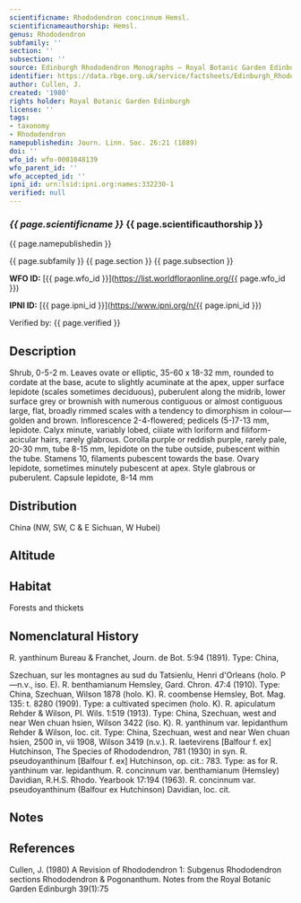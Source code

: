 ```yaml
---
scientificname: Rhododendron concinnum Hemsl.
scientificnameauthorship: Hemsl.
genus: Rhododendron
subfamily: ''
section: ''
subsection: ''
source: Edinburgh Rhododendron Monographs – Royal Botanic Garden Edinburgh
identifier: https://data.rbge.org.uk/service/factsheets/Edinburgh_Rhododendron_Monographs.xhtml
author: Cullen, J.
created: '1980'
rights holder: Royal Botanic Garden Edinburgh
license: ''
tags:
- taxonomy
- Rhododendron
namepublishedin: Journ. Linn. Soc. 26:21 (1889)
doi: ''
wfo_id: wfo-0001048139
wfo_parent_id: ''
wfo_accepted_id: ''
ipni_id: urn:lsid:ipni.org:names:332230-1
verified: null
---
```

### _{{ page.scientificname }}_ {{ page.scientificauthorship }}
 {{ page.namepublishedin }}

{{ page.subfamily }} {{ page.section }} {{ page.subsection }}

**WFO ID:** [{{ page.wfo_id }}](https://list.worldfloraonline.org/{{ page.wfo_id }})

**IPNI ID:** [{{ page.ipni_id }}](https://www.ipni.org/n/{{ page.ipni_id }})

Verified by: {{ page.verified }}



## Description
Shrub, 0-5-2 m. Leaves ovate or elliptic, 35-60 x 18-32 mm, rounded to cordate at the base, acute to slightly acuminate at the apex, upper surface lepidote (scales sometimes deciduous), puberulent along the midrib, lower surface grey or brownish with numerous contiguous or almost contiguous large, flat, broadly rimmed scales with a tendency to dimorphism in colour—golden and brown. Inflorescence 2-4-flowered; pedicels (5-)7-13 mm, lepidote. Calyx minute, variably lobed, ciiiate with loriform and filiform-acicular hairs, rarely glabrous. Corolla purple or reddish purple, rarely pale, 20-30 mm, tube 8-15 mm, lepidote on the tube outside, pubescent within the tube. Stamens 10, filaments pubescent towards the base. Ovary lepidote, sometimes minutely pubescent at apex. Style glabrous or puberulent. Capsule lepidote, 8-14 mm

## Distribution
China (NW, SW, C & E Sichuan, W Hubei)

## Altitude


## Habitat
Forests and thickets

## Nomenclatural History
R. yanthinum Bureau & Franchet, Journ. de Bot. 5:94 (1891). Type: China,

   Szechuan, sur les montagnes au sud du Tatsienlu, Henri d'Orleans (holo. P—n.v., iso. E). R. benthamianum Hemsley, Gard. Chron. 47:4 (1910). Type: China, Szechuan, Wilson 1878 (holo. K). R. coombense Hemsley, Bot. Mag. 135: t. 8280 (1909). Type: a cultivated specimen (holo. K). R. apiculatum Rehder & Wilson, PI. Wils. 1:519 (1913). Type: China, Szechuan, west and near Wen chuan hsien, Wilson 3422 (iso. K). R. yanthinum var. lepidanthum Rehder & Wilson, Ioc. cit. Type: China, Szechuan, west and near Wen chuan hsien, 2500 in, vii 1908, Wilson 3419 (n.v.). R. laetevirens [Balfour f. ex] Hutchinson, The Species of Rhododendron, 781 (1930) in syn. R. pseudoyanthinum [Balfour f. ex] Hutchinson, op. cit.: 783. Type: as for R. yanthinum var. lepidanthum. R. concinnum var. benthamianum (Hemsley) Davidian, R.H.S. Rhodo. Yearbook 17:194 (1963). R. concinnum var. pseudoyanthinum (Balfour ex Hutchinson) Davidian, loc. cit.
                       
## Notes


## References

Cullen, J. (1980) A Revision of Rhododendron 1: Subgenus Rhododendron sections Rhododendron & Pogonanthum. Notes from the Royal Botanic Garden Edinburgh 39(1):75
